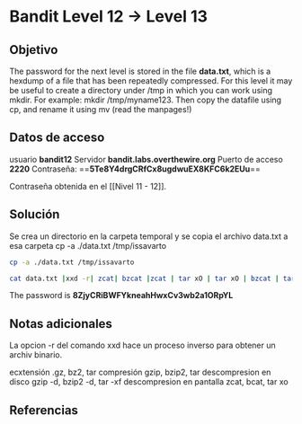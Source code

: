 # Bandit Level 12 → Level 13

## Objetivo
The password for the next level is stored in the file **data.txt**, which is a hexdump of a file that has been repeatedly compressed. For this level it may be useful to create a directory under /tmp in which you can work using mkdir. For example: mkdir /tmp/myname123. Then copy the datafile using cp, and rename it using mv (read the manpages!)

## Datos de acceso
usuario **bandit12**
Servidor **bandit.labs.overthewire.org**
Puerto de acceso **2220**
Contraseña: ==**5Te8Y4drgCRfCx8ugdwuEX8KFC6k2EUu**==

Contraseña obtenida en el [[Nivel 11 - 12]].

## Solución
Se crea un directorio en la carpeta temporal y se copia el archivo data.txt a esa carpeta
cp -a ./data.txt /tmp/issavarto 

````bash
cp -a ./data.txt /tmp/issavarto 

cat data.txt |xxd -r| zcat| bzcat |zcat | tar xO | tar xO | bzcat | tar xO | zcat
````

The password is **8ZjyCRiBWFYkneahHwxCv3wb2a1ORpYL**

## Notas adicionales
La opcion -r del comando xxd hace un proceso inverso para obtener un archiv binario.

ecxtensión .gz, bz2, tar
compresión gzip, bzip2, tar
descompresion en disco gzip -d, bzip2 -d, tar -xf
descompresion en pantalla zcat, bcat, tar xo
## Referencias
